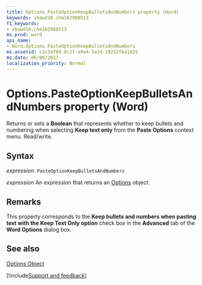 ```yaml
---
title: Options.PasteOptionKeepBulletsAndNumbers property (Word)
keywords: vbawd10.chm162988513
f1_keywords:
- vbawd10.chm162988513
ms.prod: word
api_name:
- Word.Options.PasteOptionKeepBulletsAndNumbers
ms.assetid: c2c3af8d-0c2f-a9e4-3a3d-18252f6a1425
ms.date: 06/08/2017
localization_priority: Normal
---
```



# Options.PasteOptionKeepBulletsAndNumbers property (Word)

Returns or sets a  **Boolean** that represents whether to keep bullets and numbering when selecting **Keep text only** from the **Paste Options** context menu. Read/write.


## Syntax

_expression_. `PasteOptionKeepBulletsAndNumbers`

 _expression_ An expression that returns an [Options](./Word.Options.md) object.


## Remarks

This property corresponds to the  **Keep bullets and numbers when pasting text with the Keep Text Only option** check box in the **Advanced** tab of the **Word Options** dialog box.


## See also


[Options Object](Word.Options.md)

[!include[Support and feedback](~/includes/feedback-boilerplate.md)]